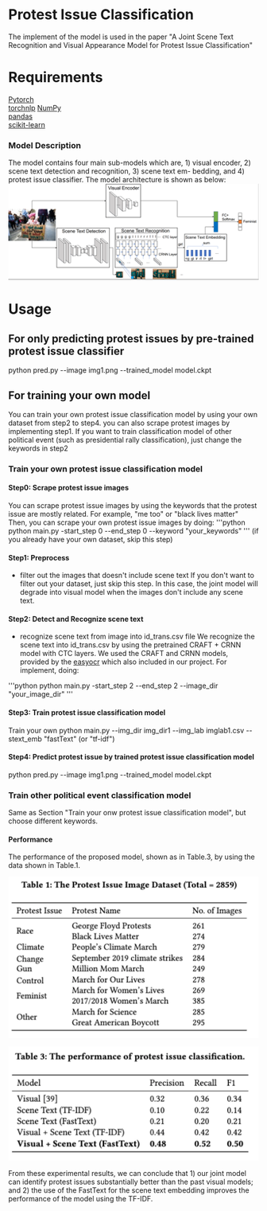 # Protest Issue Classification
The implement of the model is used in the paper "A Joint Scene Text Recognition and Visual Appearance Model for Protest Issue Classification"

# Requirements
[Pytorch](http://pytorch.org/)   
[torchnlp](https://pytorchnlp.readthedocs.io/en/latest/)
[NumPy](http://www.numpy.org/)   
[pandas](https://pandas.pydata.org/)   
[scikit-learn](http://scikit-learn.org/)  


### Model Description
The model contains four main sub-models which are, 1) visual
encoder, 2) scene text detection and recognition, 3) scene text em-
bedding, and 4) protest issue classifier. The model architecture is shown as below:
![overview](overview1.png)

# Usage
## For only predicting protest issues by pre-trained protest issue classifier
python pred.py --image img1.png --trained_model model.ckpt

## For training your own model
You can train your own protest issue classification model by using your own dataset from step2 to step4.
you can also scrape protest images by implementing step1.
If you want to train classification model of other political event (such as presidential rally classification), just change the keywords in step2

### Train your own protest issue classification model
#### Step0: Scrape protest issue images
You can scrape protest issue images by using the keywords that the protest issue are mostly related. For example, "me too" or "black lives matter"
Then, you can scrape your own protest issue images by doing:
'''python
python main.py -start_step 0 --end_step 0 --keyword "your_keywords"
'''
(if you already have your own dataset, skip this step)

#### Step1: Preprocess
- filter out the images that doesn't include scene text
If you don't want to filter out your dataset, just skip this step. In this case, the joint model will degrade into visual model when the images don't include any scene text.

#### Step2: Detect and Recognize scene text
- recognize scene text from image into id_trans.csv file
We recognize the scene text into id_trans.csv by using the pretrained CRAFT + CRNN model with CTC layers. 
We used the CRAFT and CRNN models, provided by the [easyocr](https://github.com/JaidedAI/EasyOCR) which also included in our project.
For implement, doing:

'''python
python main.py -start_step 2 --end_step 2 --image_dir "your_image_dir"
'''

#### Step3: Train protest issue classification model
Train your own
python main.py --img_dir img_dir1 --img_lab imglab1.csv --stext_emb "fastText" (or "tf-idf")

#### Step4: Predict protest issue by trained protest issue classification model
python pred.py --image img1.png --trained_model model.ckpt

### Train other political event classification model
Same as Section "Train your onw protest issue classification model", but choose different keywords.

#### Performance
The performance of the proposed model, shown as in Table.3, by using the data shown in Table.1.

![Dataset for evaluation](protest_issue_dataset.png)

![Protest issue classfication performance](performance.png)

From these experimental results, we can conclude that 1) our
joint model can identify protest issues substantially better than
the past visual models; and 2) the use of the FastText for the scene
text embedding improves the performance of the model using the
TF-IDF.